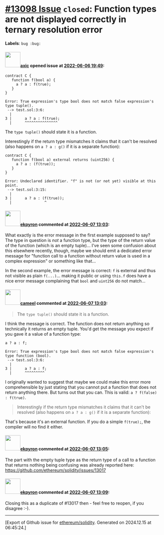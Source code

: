 # [\#13098 Issue](https://github.com/ethereum/solidity/issues/13098) `closed`: Function types are not displayed correctly in ternary resolution error
**Labels**: `bug :bug:`


#### <img src="https://avatars.githubusercontent.com/u/20340?v=4" width="50">[axic](https://github.com/axic) opened issue at [2022-06-06 19:49](https://github.com/ethereum/solidity/issues/13098):

```solidity
contract C {
   function f(bool a) {
     a ? a : f(true);
   }
}
```

```
Error: True expression's type bool does not match false expression's type tuple().
 --> test.sol:3:6:
  |
3 |      a ? a : f(true);
  |      ^^^^^^^^^^^^^^^
```

The `type tuple()` should state it is a function.

Interestingly if the return type mismatches it claims that it can't be resolved (also happens on `a ? a : g()` if it is a separate function):
```solidity
contract C {
   function f(bool a) external returns (uint256) {
     a ? a : (f(true));
   }
}
```

```
Error: Undeclared identifier. "f" is not (or not yet) visible at this point.
 --> test.sol:3:15:
  |
3 |      a ? a : (f(true));
  |               ^
```

#### <img src="https://avatars.githubusercontent.com/u/1347491?v=4" width="50">[ekpyron](https://github.com/ekpyron) commented at [2022-06-07 13:03](https://github.com/ethereum/solidity/issues/13098#issuecomment-1148644897):

What exactly is the error message in the first example supposed to say? The type in question is *not* a function type, but the type of the return value of the function (which is an empty tuple)...
I've seen some confusion about this elsewhere recently, though, maybe we should emit a dedicated error message for "function call to a function without return value is used in a complex expression" or something like that...

In the second example, the error message is correct: ``f`` is external and thus not visible as plain ``f(...)``... making it public or using ``this.f`` does have a nice error message complaining that ``bool`` and ``uint256`` do not match...

#### <img src="https://avatars.githubusercontent.com/u/137030?v=4" width="50">[cameel](https://github.com/cameel) commented at [2022-06-07 13:03](https://github.com/ethereum/solidity/issues/13098#issuecomment-1148645007):

> The `type tuple()` should state it is a function.

I think the message is correct. The function does not return anything so technically it returns an empty tuple. You'd get the message you expect if you gave it a value of a function type:

```solidity
a ? a : f;
```
```
Error: True expression's type bool does not match false expression's type function (bool).
 --> test.sol:3:6:
  |
3 |      a ? a : f;
  |      ^^^^^^^^^
```

I originally wanted to suggest that maybe we could make this error more comprehensible by just stating that you cannot put a function that does not return anything there. But turns out that you can. This is valid: `a ? f(false) : f(true)`.

> Interestingly if the return type mismatches it claims that it can't be resolved (also happens on `a ? a : g()` if it is a separate function):

That's because it's an external function. If you do a simple `f(true);`, the compiler will no find it either.

#### <img src="https://avatars.githubusercontent.com/u/1347491?v=4" width="50">[ekpyron](https://github.com/ekpyron) commented at [2022-06-07 13:05](https://github.com/ethereum/solidity/issues/13098#issuecomment-1148646773):

The part with the empty tuple type as the return type of a call to a function that returns nothing being confusing was already reported here: https://github.com/ethereum/solidity/issues/13017

#### <img src="https://avatars.githubusercontent.com/u/1347491?v=4" width="50">[ekpyron](https://github.com/ekpyron) commented at [2022-06-07 13:09](https://github.com/ethereum/solidity/issues/13098#issuecomment-1148650980):

Closing this as a duplicate of #13017 then - feel free to reopen, if you disagree :-).


-------------------------------------------------------------------------------



[Export of Github issue for [ethereum/solidity](https://github.com/ethereum/solidity). Generated on 2024.12.15 at 06:45:24.]
